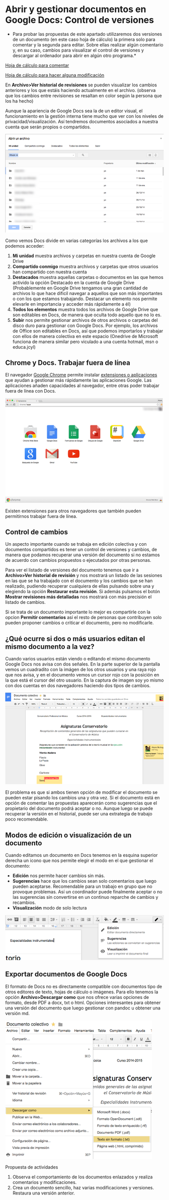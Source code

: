 # Abrir y gestionar documentos en Google Docs: Control de versiones

* Para probar las propuestas de este apartado utilizaremos dos versiones de un documento (en este caso hoja de cálculo) la primera solo para comentar y la segunda para editar. Sobre ellas realizar algún comentario y, en su caso, cambios para visualizar el control de versiones y descargar al ordenador para abrir en algún otro programa.* 

[Hoja de cálculo para comentar](https://docs.google.com/spreadsheets/d/1NCnG7AjR5SweBAFyS7bbyhPrwagMUt8YsraU2_QyWWw/edit?usp=sharing)

[Hoja de cálculo para hacer alguna modificación](https://docs.google.com/spreadsheets/d/1myNrhqM5VoPAk_zzz9oLC6x6ogiG4A5NiVA3KhkwZWQ/edit?usp=sharing)

En **Archivo>Ver historial de revisiones** se pueden visualizar los cambios anteriores y los que estáis haciendo actualmente en el archivo. (observa que los cambios entre revisiones se resaltan en color según la persona que los ha hecho)

Aunque la apariencia de Google Docs sea la de un editor visual, el funcionamiento en la gestión interna tiene mucho que ver con los niveles de privacidad/visualización. Así tendremos documentos asociados a nuestra cuenta que serán propios o compartidos.

![Panel de gestión de archivos Google](Abrir_Docs_01.png)

Como vemos Docs divide en varias categorías los archivos a los que podemos acceder: 

1. **Mi unidad** muestra archivos y carpetas en nuestra cuenta de Google Drive
2. **Compartido conmigo** muestra archivos y carpetas que otros usuarios han compartido con nuestra cuenta
3. **Destacados** muestra aquellas carpetas o documentos en las que hemos activido la opción Destacado en la cuenta de Google Drive (Probablemente en Google Drive tengamos una gran cantidad de archivos lo que hace dificil navegar a aquellos que son más importantes o con los que estamos trabajando. Destacar un elemento nos permite elevarle en importancia y acceder más rápidamente a él)
4. **Todos los elementos** muestra todos los archivos de Google Drive que son editables en Docs, de manera que oculta todo aquello que no lo es. 
5. **Subir** nos permite gestionar archivos de otros archivos o carpetas del disco duro para gestionar con Google Docs. Por ejemplo, los archivos de Office son editables en Docs, así que podemos importarlos y trabajar con ellos de manera colectiva en este espacio (Onedrive de Microsoft funciona de manera similar pero viculado a una cuenta hotmail, msn o educa.jcyl)

## Chrome y Docs. Trabajar fuera de línea

El navegador [Google Chrome](https://www.google.es/chrome/browser/desktop/index.html) permite instalar [extensiones o aplicaciones](https://chrome.google.com/webstore/category/extensions?hl=es&_feature=offline) que ayudan a gestionar más rápidamente las aplicaciones Google. Las aplicaciones añaden capacidades al navegador, entre otras poder trabajar fuera de línea con Docs. 

![Aplicaciones Chrome](Abrir_Docs_02.png)

Existen extensiones para otros navegadores que también pueden permitirnos trabajar fuera de línea. 

## Control de cambios

Un aspecto importante cuando se trabaja en edición colectiva y con documentos compartidos es tener un control de versiones y cambios, de manera que podamos recuperar una versión del documento si no estamos de acuerdo con cambios propuestos o ejecutados por otras personas. 

Para ver el listado de versiones del documento tenemos que ir a **Archivo>Ver historial de revisión** y nos mostrará un listado de las sesiones en las que se ha trabajado con el documento y los cambios que se han realizado, pudiendo recuperar cualquiera de ellas pulsando sobre una y elegiendo la opción **Restaurar esta revisión**. Si además pulsamos el botón **Mostrar revisiones más detalladas** nos mostrará con más precisión el listado de cambios. 

Si se trata de un documento importante lo mejor es compartirle con la opcion **Permitir comentarios** así el resto de personas que contribuyen solo pueden proponer cambios o criticar el documento, pero no modificarle. 

## ¿Qué ocurre si dos o más usuarios editan el mismo documento a la vez?

Cuando varios usuarios están viendo o editando el mismo documento Google Docs nos avisa con dos señales. En la parte superior de la pantalla vemos un cuadradito con la imágen de los otros usuarios y una raya rojo que nos avisa, y en el documento vemos un cursor rojo con la posición en la que está el cursor del otro usuario. En la captura de imagen soy yo mismo con dos cuentas en dos navegadores haciendo dos tipos de cambios. 

![Aplicaciones Chrome](Abrir_Docs_05.png)

El problema es que si ambos tienen opción de modificar el documento se pueden estar pisando los cambios una y otra vez. Si el documento está en opción de comentar las propuestas aparecerán como sugerencias que el propietario del documento podrá aceptar o no. Aunque luego se puede recuperar la versión en el historial, puede ser una extrategia de trabajo poco recomendable.

## Modos de edición o visualización de un documento

Cuando editamos un documento en Docs tenemos en la esquina superior derecha un icono que nos permite elegir el modo en el que gestionar el documento: 

- **Edición** nos permite hacer cambios sin más. 
- **Sugerencias** hace que los cambios sean solo comentarios que luego pueden aceptarse. Recomendable para un trabajo en grupo que no provoque problemas. Así un coordinador puede finalmente aceptar o no las sugerencias sin convertirse en un continuo reparche de cambios y recambios. 
- **Visualización** modo de solo lectura

![Modos de trabajo con docs](Abrir_Docs_03.png)

## Exportar documentos de Google Docs

El formato de Docs no es directamente compatible con documentos tipo de otros editores de texto, hojas de cálculo o imágenes. Para ello tenemos la opción **Archivo>Descargar como** que nos ofrece varias opciones de formato, desde PDF a docx, txt o html. Opciones interesantes para obtener una versión del documento que luego gestionar con pandoc u obtener una versión md.

![Exportar archivos de Docs](Abrir_Docs_04.png)

Propuesta de actividades

1. Observa el comportamiento de los documentos enlazados y realiza comentarios y modificaciones. 
2. Crea un documento sencillo, haz varias modificaciones y versiones. Restaura una versión anterior. 
